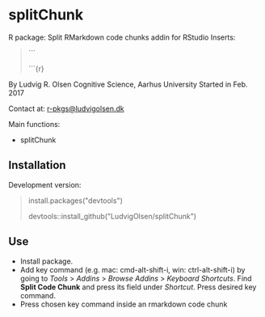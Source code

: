 
<!-- README.md is generated from README.Rmd. Please edit that file -->
splitChunk
==========

R package: Split RMarkdown code chunks addin for RStudio
Inserts:

> ´´´
>
> ´´´{r}

By Ludvig R. Olsen
Cognitive Science, Aarhus University
Started in Feb. 2017

Contact at: <r-pkgs@ludvigolsen.dk>

Main functions:

-   splitChunk

Installation
------------

Development version:

> install.packages("devtools")
>
> devtools::install\_github("LudvigOlsen/splitChunk")

Use
---

-   Install package.
-   Add key command (e.g. mac: cmd-alt-shift-i, win: ctrl-alt-shift-i)
    by going to *Tools* &gt; *Addins* &gt; *Browse Addins* &gt; *Keyboard Shortcuts*.
    Find **Split Code Chunk** and press its field under *Shortcut*. Press desired key command.
-   Press chosen key command inside an rmarkdown code chunk

